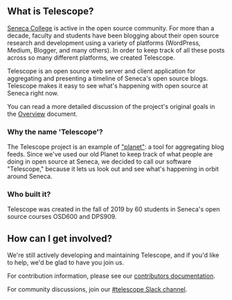## What is Telescope?

[Seneca College](https://www.senecacollege.ca/home.html) is active in the open
source community. For more than a decade, faculty and students have been
blogging about their open source research and development using a variety of
platforms (WordPress, Medium, Blogger, and many others). In order to keep
track of all these posts across so many different platforms, we created Telescope.

Telescope is an open source web server and client application for aggregating
and presenting a timeline of Seneca's open source blogs. Telescope makes it easy
to see what's happening with open source at Seneca right now.

You can read a more detailed discussion of the project's original goals in
the [Overview](docs/overview.md) document.

### Why the name 'Telescope'?

The Telescope project is an example of ["planet"](<https://en.wikipedia.org/wiki/Planet_(software)>):
a tool for aggregating blog feeds. Since we've used our old Planet to keep track
of what people are doing in open source at Seneca, we decided to call our software
"Telescope," because it lets us look out and see what's happening in orbit around
Seneca.

### Who built it?

Telescope was created in the fall of 2019 by 60 students in Seneca's open source courses
OSD600 and DPS909.

## How can I get involved?

We're still actively developing and maintaining Telescope, and if you'd like to help,
we'd be glad to have you join us.

For contribution information, please see our [contributors documentation](docs/CONTRIBUTING.md).

For community discussions, join our [#telescope Slack channel](https://seneca-open-source.slack.com/archives/CS5DGCAE5).
